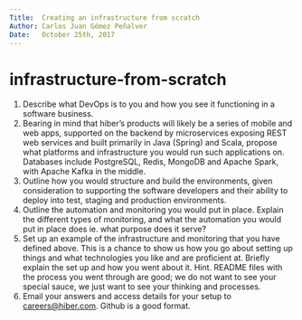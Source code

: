 ```yaml
---
Title:	Creating an infrastructure from scratch
Author: Carlos Juan Gómez Peñalver
Date:	October 25th, 2017
---
```


# infrastructure-from-scratch

1. Describe what DevOps is to you and how you see it functioning in a software business.
2. Bearing in mind that hiber’s products will likely be a series of mobile and web apps,
supported on the backend by microservices exposing REST web services and built
primarily in Java (Spring) and Scala, propose what platforms and infrastructure you would
run such applications on. Databases include PostgreSQL, Redis, MongoDB and Apache
Spark, with Apache Kafka in the middle.
3. Outline how you would structure and build the environments, given consideration to
supporting the software developers and their ability to deploy into test, staging and
production environments.
4. Outline the automation and monitoring you would put in place. Explain the different types
of monitoring, and what the automation you would put in place does ie. what purpose
does it serve?
5. Set up an example of the infrastructure and monitoring that you have defined above. This
is a chance to show us how you go about setting up things and what technologies you
like and are proficient at. Briefly explain the set up and how you went about it. Hint.
README files with the process you went through are good; we do not want to see your
special sauce, we just want to see your thinking and processes.
6. Email your answers and access details for your setup to careers@hiber.com. Github is a
good format.
